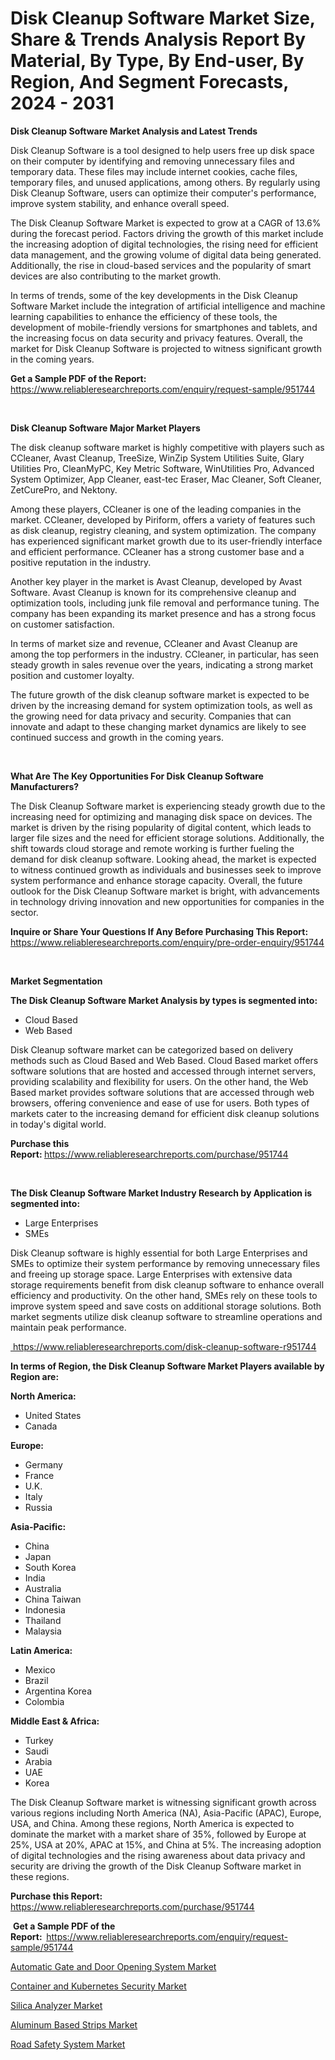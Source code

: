 <p><h1>Disk Cleanup Software Market Size, Share & Trends Analysis Report By Material, By Type, By End-user, By Region, And Segment Forecasts, 2024 - 2031</h1></p><p><strong>Disk Cleanup Software Market Analysis and Latest Trends</strong></p>
<p><p>Disk Cleanup Software is a tool designed to help users free up disk space on their computer by identifying and removing unnecessary files and temporary data. These files may include internet cookies, cache files, temporary files, and unused applications, among others. By regularly using Disk Cleanup Software, users can optimize their computer's performance, improve system stability, and enhance overall speed.</p><p>The Disk Cleanup Software Market is expected to grow at a CAGR of 13.6% during the forecast period. Factors driving the growth of this market include the increasing adoption of digital technologies, the rising need for efficient data management, and the growing volume of digital data being generated. Additionally, the rise in cloud-based services and the popularity of smart devices are also contributing to the market growth.</p><p>In terms of trends, some of the key developments in the Disk Cleanup Software Market include the integration of artificial intelligence and machine learning capabilities to enhance the efficiency of these tools, the development of mobile-friendly versions for smartphones and tablets, and the increasing focus on data security and privacy features. Overall, the market for Disk Cleanup Software is projected to witness significant growth in the coming years.</p></p>
<p><strong>Get a Sample PDF of the Report:&nbsp;</strong> <a href="https://www.reliableresearchreports.com/enquiry/request-sample/951744">https://www.reliableresearchreports.com/enquiry/request-sample/951744</a></p>
<p>&nbsp;</p>
<p><strong>Disk Cleanup Software Major Market Players</strong></p>
<p><p>The disk cleanup software market is highly competitive with players such as CCleaner, Avast Cleanup, TreeSize, WinZip System Utilities Suite, Glary Utilities Pro, CleanMyPC, Key Metric Software, WinUtilities Pro, Advanced System Optimizer, App Cleaner, east-tec Eraser, Mac Cleaner, Soft Cleaner, ZetCurePro, and Nektony.</p><p>Among these players, CCleaner is one of the leading companies in the market. CCleaner, developed by Piriform, offers a variety of features such as disk cleanup, registry cleaning, and system optimization. The company has experienced significant market growth due to its user-friendly interface and efficient performance. CCleaner has a strong customer base and a positive reputation in the industry.</p><p>Another key player in the market is Avast Cleanup, developed by Avast Software. Avast Cleanup is known for its comprehensive cleanup and optimization tools, including junk file removal and performance tuning. The company has been expanding its market presence and has a strong focus on customer satisfaction.</p><p>In terms of market size and revenue, CCleaner and Avast Cleanup are among the top performers in the industry. CCleaner, in particular, has seen steady growth in sales revenue over the years, indicating a strong market position and customer loyalty.</p><p>The future growth of the disk cleanup software market is expected to be driven by the increasing demand for system optimization tools, as well as the growing need for data privacy and security. Companies that can innovate and adapt to these changing market dynamics are likely to see continued success and growth in the coming years.</p></p>
<p>&nbsp;</p>
<p><strong>What Are The Key Opportunities For Disk Cleanup Software Manufacturers?</strong></p>
<p><p>The Disk Cleanup Software market is experiencing steady growth due to the increasing need for optimizing and managing disk space on devices. The market is driven by the rising popularity of digital content, which leads to larger file sizes and the need for efficient storage solutions. Additionally, the shift towards cloud storage and remote working is further fueling the demand for disk cleanup software. Looking ahead, the market is expected to witness continued growth as individuals and businesses seek to improve system performance and enhance storage capacity. Overall, the future outlook for the Disk Cleanup Software market is bright, with advancements in technology driving innovation and new opportunities for companies in the sector.</p></p>
<p><strong>Inquire or Share Your Questions If Any Before Purchasing This Report:</strong> <a href="https://www.reliableresearchreports.com/enquiry/pre-order-enquiry/951744">https://www.reliableresearchreports.com/enquiry/pre-order-enquiry/951744</a></p>
<p>&nbsp;</p>
<p><strong>Market Segmentation</strong></p>
<p><strong>The Disk Cleanup Software Market Analysis by types is segmented into:</strong></p>
<p><ul><li>Cloud Based</li><li>Web Based</li></ul></p>
<p><p>Disk Cleanup software market can be categorized based on delivery methods such as Cloud Based and Web Based. Cloud Based market offers software solutions that are hosted and accessed through internet servers, providing scalability and flexibility for users. On the other hand, the Web Based market provides software solutions that are accessed through web browsers, offering convenience and ease of use for users. Both types of markets cater to the increasing demand for efficient disk cleanup solutions in today's digital world.</p></p>
<p><strong>Purchase this Report:&nbsp;</strong><a href="https://www.reliableresearchreports.com/purchase/951744">https://www.reliableresearchreports.com/purchase/951744</a></p>
<p>&nbsp;</p>
<p><strong>The Disk Cleanup Software Market Industry Research by Application is segmented into:</strong></p>
<p><ul><li>Large Enterprises</li><li>SMEs</li></ul></p>
<p><p>Disk Cleanup software is highly essential for both Large Enterprises and SMEs to optimize their system performance by removing unnecessary files and freeing up storage space. Large Enterprises with extensive data storage requirements benefit from disk cleanup software to enhance overall efficiency and productivity. On the other hand, SMEs rely on these tools to improve system speed and save costs on additional storage solutions. Both market segments utilize disk cleanup software to streamline operations and maintain peak performance.</p></p>
<p><a href="https://www.reliableresearchreports.com/disk-cleanup-software-r951744">&nbsp;https://www.reliableresearchreports.com/disk-cleanup-software-r951744</a></p>
<p><strong>In terms of Region, the Disk Cleanup Software Market Players available by Region are:</strong></p>
<p>
    <p> <strong> North America: </strong>
        <ul>
            <li>United States</li>
            <li>Canada</li>
        </ul>
        </p> 
    <p> <strong> Europe: </strong>
        <ul>
            <li>Germany</li>
            <li>France</li>
            <li>U.K.</li>
            <li>Italy</li>
            <li>Russia</li>
        </ul>
        </p> 
    <p> <strong> Asia-Pacific: </strong>
        <ul>
            <li>China</li>
            <li>Japan</li>
            <li>South Korea</li>
            <li>India</li>
            <li>Australia</li>
            <li>China Taiwan</li>
            <li>Indonesia</li>
            <li>Thailand</li>
            <li>Malaysia</li>
        </ul>
        </p> 
    <p> <strong> Latin America: </strong>
        <ul>
            <li>Mexico</li>
            <li>Brazil</li>
            <li>Argentina Korea</li>
            <li>Colombia</li>
        </ul>
        </p> 
    <p> <strong> Middle East & Africa: </strong>
        <ul>
            <li>Turkey</li>
            <li>Saudi</li>
            <li>Arabia</li>
            <li>UAE</li>
            <li>Korea</li>
        </ul>
    </p>
    </p>
<p><p>The Disk Cleanup Software market is witnessing significant growth across various regions including North America (NA), Asia-Pacific (APAC), Europe, USA, and China. Among these regions, North America is expected to dominate the market with a market share of 35%, followed by Europe at 25%, USA at 20%, APAC at 15%, and China at 5%. The increasing adoption of digital technologies and the rising awareness about data privacy and security are driving the growth of the Disk Cleanup Software market in these regions.</p></p>
<p><strong>Purchase this Report: </strong><a href="https://www.reliableresearchreports.com/purchase/951744">https://www.reliableresearchreports.com/purchase/951744</a></p>
<p>&nbsp;<strong>Get a Sample PDF of the Report:&nbsp;&nbsp;</strong><a href="https://www.reliableresearchreports.com/enquiry/request-sample/951744">https://www.reliableresearchreports.com/enquiry/request-sample/951744</a></p>
<p><strong></strong></p>
<p><p><a href="https://medium.com/@jsksk366/global-automatic-gate-and-door-opening-system-industry-research-report-competitive-landscape-f3b72b180ade">Automatic Gate and Door Opening System Market</a></p><p><a href="https://github.com/AlysaLedner2023/Market-Research-Report-List-2/blob/main/container-and-kubernetes-security-market.md">Container and Kubernetes Security Market</a></p><p><a href="https://medium.com/@williambatz78/silica-analyzer-market-report-by-product-type-equipment-consumables-end-use-power-aac029578d69">Silica Analyzer Market</a></p><p><a href="https://www.linkedin.com/pulse/aluminum-based-strips-market-outlook-complete-industry-analysis-q4uif?trackingId=j3o5dlhwSHS3zmQWwqzTPA%3D%3D">Aluminum Based Strips Market</a></p><p><a href="https://github.com/Sherrillcrooksxa8i18ucf2m/Market-Research-Report-List-3/blob/main/road-safety-system-market.md">Road Safety System Market</a></p></p>
